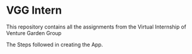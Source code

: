 # VGG Intern
 This repository contains all the assignments from the Virtual Internship of Venture Garden Group


 The Steps followed in creating the App.

 
